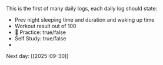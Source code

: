 This is the first of many daily logs, each daily log should state:
- Prev night sleeping time and duration and waking up time
- Workout result out of 100
- 🎸 Practice: true/false
- Self Study: true/false
- 





Next day: [[2025-09-30]]
